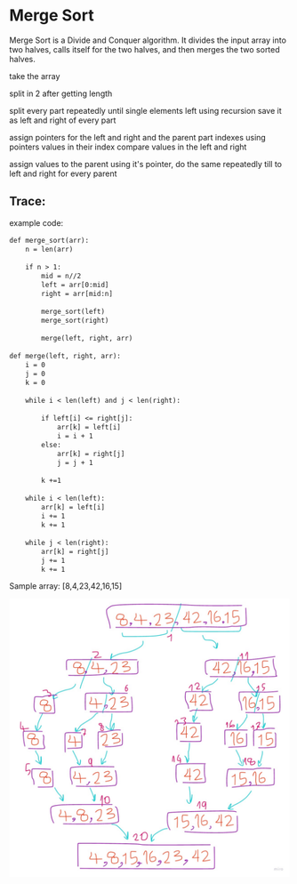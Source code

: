 # Merge Sort

Merge Sort is a Divide and Conquer algorithm. It divides the input array into two halves, calls itself for the two halves, and then merges the two sorted halves.

take the array

split in 2 after getting length

split every part repeatedly until single elements left using recursion save it as left and right of every part

assign pointers for the left and right and the parent part indexes
using pointers values in their index compare values in the left and right

assign values to the parent using it's pointer,
do the same repeatedly till to left and right for every parent

## Trace:

example code:

```
def merge_sort(arr):
    n = len(arr)

    if n > 1:
        mid = n//2
        left = arr[0:mid]
        right = arr[mid:n]

        merge_sort(left)
        merge_sort(right)

        merge(left, right, arr)

def merge(left, right, arr):
    i = 0
    j = 0
    k = 0

    while i < len(left) and j < len(right):

        if left[i] <= right[j]:
            arr[k] = left[i]
            i = i + 1
        else:
            arr[k] = right[j]
            j = j + 1

        k +=1

    while i < len(left):
        arr[k] = left[i]
        i += 1
        k += 1

    while j < len(right):
        arr[k] = right[j]
        j += 1
        k += 1

```

Sample array: [8,4,23,42,16,15]

![image](../../../assets/merge_blog.jpg)

